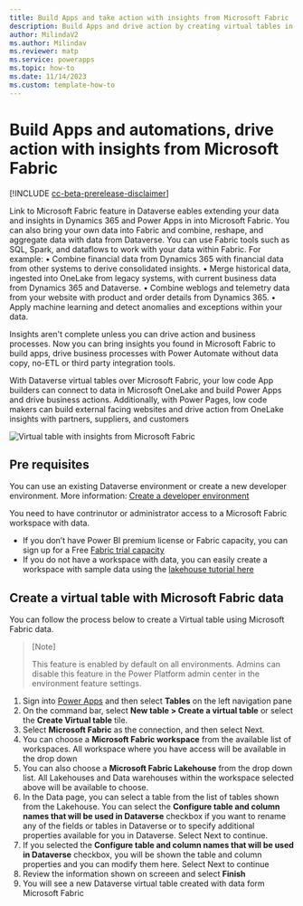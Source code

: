 ```yaml
---
title: Build Apps and take action with insights from Microsoft Fabric
description: Build Apps and drive action by creating virtual tables in dataverse with insights from Microsoft Fabric.
author: MilindaV2
ms.author: Milindav
ms.reviewer: matp
ms.service: powerapps
ms.topic: how-to
ms.date: 11/14/2023
ms.custom: template-how-to
---
```

# Build Apps and automations, drive action with insights from Microsoft Fabric 

[!INCLUDE [cc-beta-prerelease-disclaimer](../../includes/cc-beta-prerelease-disclaimer.md)]

Link to Microsoft Fabric feature in Dataverse eables extending your data and insights in Dynamics 365 and Power Apps in into Microsoft Fabric. You can also bring your own data into Fabric and combine, reshape, and aggregate data with data from Dataverse. You can use Fabric tools such as SQL, Spark, and dataflows to work with your data within Fabric. For example:
	• Combine financial data from Dynamics 365 with financial data from other systems to derive consolidated insights.
	• Merge historical data, ingested into OneLake from legacy systems, with current business data from Dynamics 365 and Dataverse.
	• Combine weblogs and telemetry data from your website with product and order details from Dynamics 365.
	• Apply machine learning and detect anomalies and exceptions within your data.

Insights aren't complete unless you can drive action and business processes. Now you can bring insights you found in Microsoft Fabric to build apps, drive business processes with Power Automate without data copy, no-ETL or third party integration tools. 

With Dataverse virtual tables over Microsoft Fabric, your low code App builders can connect to data in Microsoft OneLake and build Power Apps and drive business actions. 
Additionally, with Power Pages, low code makers can build external facing websites and drive action from OneLake insights with partners, suppliers, and customers

![Virtual table with insights from Microsoft Fabric](media/Fabric/Fabric_to_App_GIF_demo.gif)

## Pre requisites
You can use an existing Dataverse environment or create a new developer environment. More information: [Create a developer environment](https://learn.microsoft.com/en-us/power-platform/developer/create-developer-environment)

You need to have contrinutor or administrator access to a Microsoft Fabric workspace with data. 
- If you don’t have Power BI premium license or Fabric capacity, you can sign up for a Free [Fabric trial capacity](https://learn.microsoft.com/en-us/fabric/get-started/fabric-trial)
- If you do not have a workspace with data, you can easily create a workspace with sample data using the [lakehouse tutorial here](https://learn.microsoft.com/en-us/fabric/data-engineering/tutorial-build-lakehouse)

## Create a virtual table with Microsoft Fabric data
You can follow the process below to create a Virtual table using Microsoft Fabric data.

>[Note]
> 
> This feature is enabled by default on all environments. Admins can disable this feature in the Power Platform admin center in the environment feature settings.
>

1. Sign into [Power Apps](https://make.powerapps.com) and then select **Tables** on the left navigation pane
2. On the command bar, select **New table > Create a virtual table** or select the **Create Virtual table** tile.
3. Select **Microsoft Fabric** as the connection, and then select Next.
4. You can choose a **Microsoft Fabric workspace** from the available list of workspaces. All workspace where you have access will be available in the drop down
5. You can also choose a **Microsoft Fabric Lakehouse** from the drop down list. All Lakehouses and Data warehouses within the workspace selected above will be available to choose.
6. In the Data page, you can select a table from the list of tables shown from the Lakehouse. You can select the **Configure table and column names that will be used in Dataverse** checkbox if you want to rename any of the fields or tables in Dataverse or to specify additional properties available for you in Dataverse. Select Next to continue.
7. If you selected the **Configure table and column names that will be used in Dataverse** checkbox, you will be shown the table and column properties and you can modify them here. Select Next to continue
8. Review the information shown on screeen and select **Finish**
9. You will see a new Dataverse virtual table created with data form Microsoft Fabric

 





